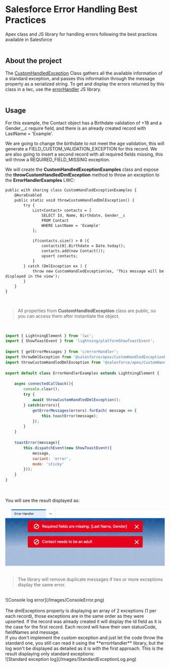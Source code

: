 # Salesforce Error Handling Best Practices

Apex class and JS library for handling errors following the best practices available in Salesforce
<br><br>

## About the project

The [CustomHandledException](classes/CustomHandledException.cls) Class gathers all the available information of a standard exception, and passes this information through the message property as a serialized string. To get and display the errors returned by this class in a lwc, use the [errorHandler](lwc/errorHandler/errorHandler.js) JS library.
<br><br>

## Usage

For this example, the Contact object has a Birthdate validation of +18 and a Gender__c require field, and there is an already created record with LastName = 'Example'.

We are going to change the birthdate to not meet the age validation, this will generate a FIELD_CUSTOM_VALIDATION_EXCEPTION for this record. We are also going to insert a second record with all required fields missing, this will throw a REQUIRED_FIELD_MISSING exception.

We will create the **CustomHandledExceptionExamples** class and expose the **throwCustomHandledDmlException** method to throw an exception to the **ErrorHandlerExamples** LWC:

```Apex
public with sharing class CustomHandledExceptionExamples {
    @AuraEnabled
    public static void throwCustomHandledDmlException() {
        try {
            List<Contact> contacts = [
                SELECT Id, Name, Birthdate, Gender__c 
                FROM Contact 
                WHERE LastName = 'Example'
            ];

            if(contacts.size() > 0 ){
                contacts[0].Birthdate = Date.today();
                contacts.add(new Contact());
                upsert contacts;
            }
        } catch (DmlException ex ) {
            throw new CustomHandledException(ex, 'This message will be displayed in the view');
        }
    }
}
```
<br>

> All properties from **CustomHandledException** class are public, so you can access them after instantiate the object.

<br>

```js
import { LightningElement } from 'lwc';
import { ShowToastEvent } from 'lightning/platformShowToastEvent';

import { getErrorMessages } from 'c/errorHandler';
import throwDmlException from '@salesforce/apex/CustomHandledExceptionExamples.throwDmlException';
import throwCustomHandledDmlException from '@salesforce/apex/CustomHandledExceptionExamples.throwCustomHandledDmlException';

export default class ErrorHandlerExamples extends LightningElement {

    async connectedCallback(){
        console.clear();
        try {
            await throwCustomHandledDmlException();
        } catch(errors){
            getErrorMessages(errors).forEach( message => {
                this.toastError(message);
            });
        }
    }

    toastError(message){
        this.dispatchEvent(new ShowToastEvent({
            message,
            variant: 'error',
            mode: 'sticky'
        }));
    }
}
```
<br><br>
You will see the result displayed as:

![Error Messages displayed in screen](/Images/ToastErrors.png)
<br><br>

>The library will remove duplicate messages if two or more exceptions display the same error.

<br>
![Console log error](/Images/ConsoleError.png)
<br><br>
The dmlExceptions property is displaying an array of 2 exceptions (1 per each record), those exceptions are in the same order as they were upserted. If the record was
already created it will display the Id field as it is the case for the first record. Each record will have their own statusCode, fieldNames and message.
<br>
If you don't implement the custom exception and just let the code throw the standard one, you still can read it using the **errorHandler** library, but the log won't
be displayed as detailed as it is with the first approach. This is the result displaying only standard exceptions:
<br>
![Standard exception log](/Images/StandardExceptionLog.png)
<br><br>
<!-- 
## Recommendations

* Do not implement the CustomHandledException in
<br><br>

## Avoid Doing This

<br><br> -->

## Resources

* **errorHandler** library was built on top of the [ldsUtils Library](https://github.com/trailheadapps/lwc-recipes/blob/main/force-app/main/default/lwc/ldsUtils/ldsUtils.js).
* Sending a serialize wrapper class within the message property was taken from [Salesforce error handling best practices blog](https://developer.salesforce.com/blogs/2017/09/error-handling-best-practices-lightning-apex).
* Exceptions methods and properties [Apex Reference Guide](https://developer.salesforce.com/docs/atlas.en-us.apexref.meta/apexref/apex_classes_exception_methods.htm).
